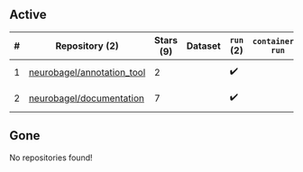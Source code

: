 ## Active
| # | Repository (2) | Stars (9) | Dataset | `run` (2) | `containers-run` | Last Modified |
| --- | --- | --- | --- | --- | --- | --- |
| 1 | [neurobagel/annotation_tool](https://github.com/neurobagel/annotation_tool) | 2 |  | :heavy_check_mark: |  | 2024-02-14 00:35:11+00:00 |
| 2 | [neurobagel/documentation](https://github.com/neurobagel/documentation) | 7 |  | :heavy_check_mark: |  | 2024-02-12 16:52:11+00:00 |

## Gone
No repositories found!
